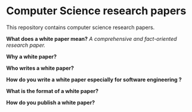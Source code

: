 # Computer Science research papers

This repository contains computer science research papers.

**What does a white paper mean?**
*A comprehensive and fact-oriented research paper.*

**Why a white paper?**

**Who writes a white paper?**

**How do you write a white paper especially for software engineering ?**

**What is the format of a white paper?**

**How do you publish a white paper?**
